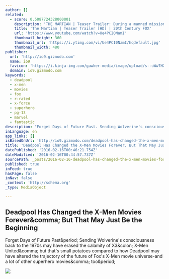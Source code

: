 ```yaml
---
author: []
related:
  - score: 0.5087724328000001
    description: 'THE MARTIAN | Teaser Trailer: During a manned mission to Mars, Astronaut Mark Watney (Matt Damon) is presumed dead after a fierce storm and left behind by his crew. But Watney has survived and finds himself stranded and alone on the hostile planet.'
    title: 'The Martian | Teaser Trailer [HD] | 20th Century FOX'
    url: 'https://www.youtube.com/watch?v=Ue4PCI0NamI'
    thumbnail_height: 360
    thumbnail_url: 'https://i.ytimg.com/vi/Ue4PCI0NamI/hqdefault.jpg'
    thumbnail_width: 480
publisher:
  url: 'http://io9.gizmodo.com'
  name: io9
  favicon: 'https://i.kinja-img.com/gawker-media/image/upload/s--uWw7HXhn--/c_fill,fl_progressive,g_center,h_80,q_80,w_80/eh1hvjxamru5z6aobgwc.png'
  domain: io9.gizmodo.com
keywords:
  - deadpool
  - x-men
  - movies
  - fox
  - r-rated
  - x-force
  - superhero
  - pg-13
  - marvel
  - fantastic
description: "Forget Days of Future Past. Sending Wolverine's consciousness back to the 1970s may have erased the calamity of X3: X-Men United, but that's small potatoes compared to how Deadpool may have altered the trajectory of the future of Fox's X-Men movie universe-and a lot of other superhero movies, too."
inLanguage: en
app_links: []
isBasedOnUrl: 'http://io9.gizmodo.com/deadpool-has-changed-the-x-men-movies-forever-but-thats-1758048487'
title: 'Deadpool Has Changed the X-Men Movies Forever, But That May Just Be the Beginning'
datePublished: '2016-02-16T00:46:21.754Z'
dateModified: '2016-02-16T00:44:57.737Z'
sourcePath: _posts/2016-02-16-deadpool-has-changed-the-x-men-movies-forever-but-that-may.md
published: true
inFeed: true
hasPage: false
inNav: false
_context: 'http://schema.org'
_type: MediaObject

---
```

<article style=""><h1>Deadpool Has Changed the X-Men Movies Forever&amp;comma; But That May Just Be the Beginning</h1><p>Forget Days of Future Past&amp;period; Sending Wolverine's consciousness back to the 1970s may have erased the calamity of X3&amp;colon; X-Men United&amp;comma; but that's small potatoes compared to how Deadpool may have altered the trajectory of the future of Fox's X-Men movie universe-and a lot of other superhero movies&amp;comma; too&amp;period;</p><img src="http://i.kinja-img.com/gawker-media/image/upload/s--IHBVKW53--/c_scale,fl_progressive,q_80,w_800/ty0neic0o4jqee5oms8e.jpg" /></article>